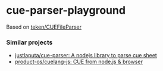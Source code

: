 cue-parser-playground
=====================
Based on [teken/CUEFileParser](https://github.com/teken/CUEFileParser)

### Similar projects
- [justlaputa/cue-parser: A nodejs library to parse cue sheet](https://github.com/justlaputa/cue-parser)
- [product-os/cuelang-js: CUE from node.js & browser](https://github.com/product-os/cuelang-js)
